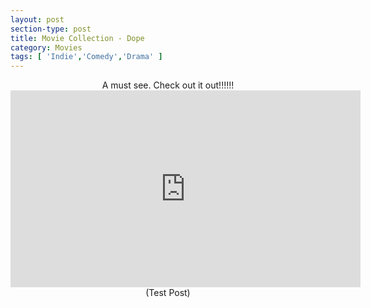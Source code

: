 ```yaml
---
layout: post
section-type: post
title: Movie Collection - Dope
category: Movies
tags: [ 'Indie','Comedy','Drama' ]
---
```

<!-- Text Align -->
<div style="text-align: center;" markdown="1">
A must see. Check out it out!!!!!!
<iframe width="560" height="315" src="https://www.youtube.com/embed/strEm9amZuo" frameborder="0" allowfullscreen> </iframe>
(Test Post)
</div>
